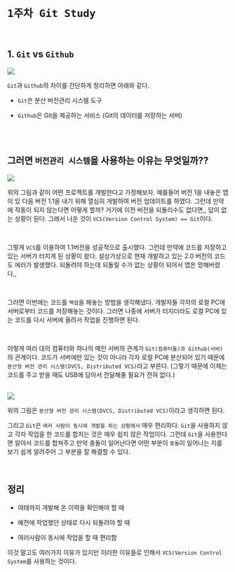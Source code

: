 # `1주차 Git Study`

<br>

## 1. `Git` vs `Github`

<img src="https://user-images.githubusercontent.com/45676906/95765769-46d3cc00-0ced-11eb-9f12-b12076bd500a.png">

<br>

`Git`과 `Github`의 차이를 간단하게 정리하면 아래와 같다. 

- `Git`은 분산 버전관리 시스템 도구

- `Github`은 Git을 제공하는 서비스 (Git의 데이터를 저장하는 서버)

<br> <br>

## 그러면 `버전관리 시스템`을 사용하는 이유는 무엇일까??

<img src="https://user-images.githubusercontent.com/45676906/95766359-1f313380-0cee-11eb-94a0-823bf3908608.png">

<br>

위의 그림과 같이 어떤 프로젝트를 개발한다고 가정해보자. 예를들어 버전 1을 내놓은 앱이 있 다음 버전 1.1을 내기 위해 열심히 개발하여 버전 업데이트를 하였다. 그런데 만약에 
작동이 되지 않는다면 어떻게 할까? 거기에 이전 버전을 되돌리수도 없다면,, 답이 없는 상황이 된다. 그래서 나온 것이 `VCS(Version Control System) == Git`이다.

<br>

그렇게 `VCS`를 이용하여 1.1버전을 성공적으로 출시했다. 그런데 만약에 코드를 저장하고 있는 서버가 터지게 된 상황이 왔다. 설상가상으로 현재 개발하고 있는
2.0 버전의 코드도 에러가 발생했다. 되돌려야 하는데 되돌릴 수가 없는 상황이 되어서 앱은 망해버렸다,,

<br>

그러면 이번에는 코드를 `백업`을 해놓는 방법을 생각해냈다. 개발자들 각자의 로컬 PC에 서버로부터 코드를 저장해놓는 것이다. 그러면 나중에 
서버가 터지더라도 로컬 PC에 있는 코드를 다시 서버에 올려서 작업을 진행하면 된다. 

<br>

이렇게 여러 대의 컴퓨터와 하나의 메인 서버의 관계가 `Git(컴퓨터들)과 Github(서버)`의 관계이다. 코드가 서버에만 있는 것이 아니라
각자 로컬 PC에 분산되어 있기 때문에 `분산형 버전 관리 시스템(DVCS, Distributed VCS)`라고 부른다. 
(그렇기 때문에 이제는 코드를 주고 받을 때도 USB에 담아서 전달해줄 필요가 전혀 없다.)

<br>

<img src="https://user-images.githubusercontent.com/45676906/95769125-5bff2980-0cf2-11eb-853f-e2fe3c01bda6.png">

<br>

위의 그림은 `분산형 버전 관리 시스템(DVCS, Distributed VCS)`이라고 생각하면 된다. 


그리고 `Git`은 `여러 사람이 동시에 개발을 하는 상황에서` 매우 편리하다. `Git`을 사용하지 않고 각자 작업을 한 코드를 합치는
것은 매우 쉽지 않은 작업이다. 그런데 `Git`을 사용한다면 알아서 코드를 합쳐주고 만약 충돌이 일어난다면 어떤 부분이 `충돌`이 일어나는 지를 보기 쉽게 알려주어 그 부분을 잘 해결할 수 있다.

 
<br>

## 정리 

- 여태까지 개발해 온 이력을 확인해야 할 때

- 예전에 작업했던 상태로 다시 되돌려야 할 때

- 여러사람이 동시에 작업을 할 때 편리함

이것 말고도 여러가지 이유가 있지만 이러한 이유들로 인해서 `VCS(Version Control System`를 사용하는 것이다. 





